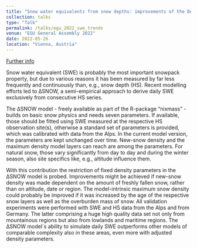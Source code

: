 ```yaml
---
title: "Snow water equivalents from snow depths: improvements of the DeltaSNOW model"
collection: talks
type: "Talk"
permalink: /talks/egu_2022_swe_trends
venue: "EGU General Assembly 2022"
date: 2022-05-26
location: "Vienna, Austria"
---
```


[Further info](https://doi.org/10.5194/egusphere-egu22-2326)

Snow water equivalent (SWE) is probably the most important snowpack property, but due to various reasons it has been measured by far less frequently and continuously than, e.g., snow depth (HS). Recent modelling efforts led to ΔSNOW, a semi-empirical approach to derive daily SWE exclusively from consecutive HS series.

The ΔSNOW model - freely available as part of the R-package “nixmass” - builds on basic snow physics and needs seven parameters. If available, those should be fitted using SWE measured at the respective HS observation site(s), otherwise a standard set of parameters is provided, which was calibrated with data from the Alps. In the current model version, the parameters are kept unchanged over time. New-snow density and the maximum density model layers can reach are among the parameters. For natural snow, those vary significantly from day to day and during the winter season, also site specifics like, e.g., altitude influence them.

With this contribution the restriction of fixed density parameters in the ΔSNOW model is probed. Improvements might be achieved if new-snow density was made dependent on the amount of freshly fallen snow, rather than on altitude, date or region. The model-intrinsic maximum snow density could probably be improved if it was increased by the age of the respective snow layers as well as the overburden mass of snow. All validation experiments were performed with SWE and HS data from the Alps and from Germany. The latter comprising a huge high quality data set not only from mountainous regions but also from lowlands and maritime regions. The ΔSNOW model`s ability to simulate daily SWE outperforms other models of comparable complexity also in these areas, even more with adjusted density parameters.